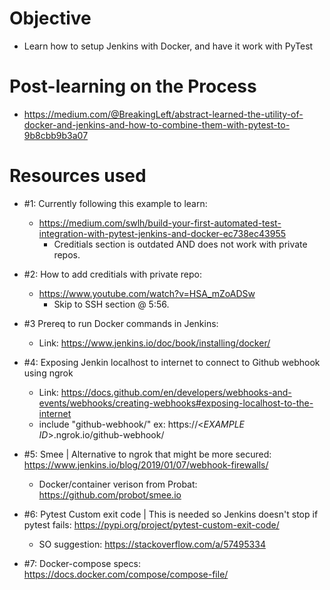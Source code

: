 # Objective
- Learn how to setup Jenkins with Docker, and have it work with PyTest

# Post-learning on the Process
- https://medium.com/@BreakingLeft/abstract-learned-the-utility-of-docker-and-jenkins-and-how-to-combine-them-with-pytest-to-9b8cbb9b3a07

# Resources used
- #1: Currently following this example to learn:
    - https://medium.com/swlh/build-your-first-automated-test-integration-with-pytest-jenkins-and-docker-ec738ec43955
        - Creditials section is outdated AND does not work with private repos.

- #2: How to add creditials with private repo:
    - https://www.youtube.com/watch?v=HSA_mZoADSw
        - Skip to SSH section @ 5:56.

- #3 Prereq to run Docker commands in Jenkins:
    - Link: https://www.jenkins.io/doc/book/installing/docker/
    
- #4: Exposing Jenkin localhost to internet to connect to Github webhook using ngrok
    - Link: https://docs.github.com/en/developers/webhooks-and-events/webhooks/creating-webhooks#exposing-localhost-to-the-internet
    - include "github-webhook/"
        ex: https://<*EXAMPLE ID*>.ngrok.io/github-webhook/
    
- #5: Smee | Alternative to ngrok that might be more secured: https://www.jenkins.io/blog/2019/01/07/webhook-firewalls/
    - Docker/container verison from Probat: https://github.com/probot/smee.io

- #6: Pytest Custom exit code | This is needed so Jenkins doesn't stop if pytest fails: https://pypi.org/project/pytest-custom-exit-code/
    - SO suggestion: https://stackoverflow.com/a/57495334

- #7: Docker-compose specs: https://docs.docker.com/compose/compose-file/
